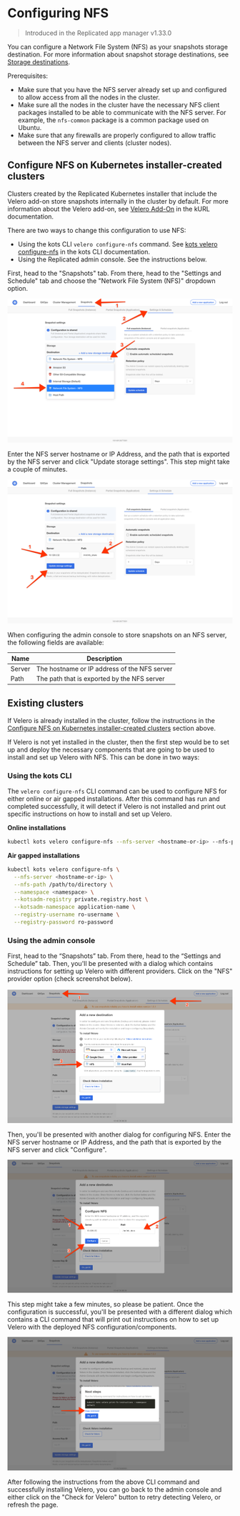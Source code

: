 # Configuring NFS

> Introduced in the Replicated app manager v1.33.0

You can configure a Network File System (NFS) as your snapshots storage destination. For more information about snapshot storage destinations, see [Storage destinations](snapshots-storage-destinations).

Prerequisites:

* Make sure that you have the NFS server already set up and configured to allow access from all the nodes in the cluster.
* Make sure all the nodes in the cluster have the necessary NFS client packages installed to be able to communicate with the NFS server.
For example, the `nfs-common` package is a common package used on Ubuntu.
* Make sure that any firewalls are properly configured to allow traffic between the NFS server and clients (cluster nodes).

## Configure NFS on Kubernetes installer-created clusters

Clusters created by the Replicated Kubernetes installer that include the Velero add-on store snapshots internally in the cluster by default. For more information about the Velero add-on, see [Velero Add-On](https://kurl.sh/docs/add-ons/velero) in the kURL documentation.

There are two ways to change this configuration to use NFS:

* Using the kots CLI `velero configure-nfs` command. See [kots velero configure-nfs](https://kots.io/kots-cli/velero/configure-nfs/) in the kots CLI documentation.
* Using the Replicated admin console. See the instructions below.

First, head to the "Snapshots" tab.
From there, head to the "Settings and Schedule" tab and choose the "Network File System (NFS)" dropdown option.

![Snapshot Destination Dropdown NFS](/images/snapshot-destination-dropdown-nfs.png)

Enter the NFS server hostname or IP Address, and the path that is exported by the NFS server and click "Update storage settings".
This step might take a couple of minutes.

![Snapshot Destination NFS Fields](/images/snapshot-destination-nfs-fields.png)

When configuring the admin console to store snapshots on an NFS server, the following fields are available:

| Name   | Description                                  |
|--------|----------------------------------------------|
| Server | The hostname or IP address of the NFS server |
| Path   | The path that is exported by the NFS server  |

## Existing clusters

If Velero is already installed in the cluster, follow the instructions in the [Configure NFS on Kubernetes installer-created clusters](#configure-nfs-on-kubernetes-installer-created-clusters) section above.

If Velero is not yet installed in the cluster, then the first step would be to set up and deploy the necessary components that are going to be used to install and set up Velero with NFS.
This can be done in two ways:

### Using the kots CLI

The `velero configure-nfs` CLI command can be used to configure NFS for either online or air gapped installations.
After this command has run and completed successfully, it will detect if Velero is not installed and print out specific instructions on how to install and set up Velero.

**Online installations**

```bash
kubectl kots velero configure-nfs --nfs-server <hostname-or-ip> --nfs-path /path/to/directory --namespace <namespace>
```

**Air gapped installations**

```bash
kubectl kots velero configure-nfs \
  --nfs-server <hostname-or-ip> \
  --nfs-path /path/to/directory \
  --namespace <namespace> \
  --kotsadm-registry private.registry.host \
  --kotsadm-namespace application-name \
  --registry-username ro-username \
  --registry-password ro-password
```

### Using the admin console

First, head to the “Snapshots” tab.
From there, head to the “Settings and Schedule” tab.
Then, you'll be presented with a dialog which contains instructions for setting up Velero with different providers.
Click on the "NFS" provider option (check screenshot below).

![Snapshot Provider NFS](/images/snapshot-provider-nfs.png)

Then, you'll be presented with another dialog for configuring NFS.
Enter the NFS server hostname or IP Address, and the path that is exported by the NFS server and click "Configure".

![Snapshot Provider NFS Fields](/images/snapshot-provider-nfs-fields.png)

This step might take a few minutes, so please be patient.
Once the configuration is successful, you'll be presented with a different dialog which contains a CLI command that will print out instructions on how to set up Velero with the deployed NFS configuration/components.

![Snapshot Provider File System Next Steps](/images/snapshot-provider-fs-next-steps.png)

After following the instructions from the above CLI command and successfully installing Velero, you can go back to the admin console and either click on the "Check for Velero" button to retry detecting Velero, or refresh the page.
